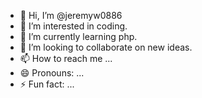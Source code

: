 - 👋 Hi, I’m @jeremyw0886
- 👀 I’m interested in coding.
- 🌱 I’m currently learning php.
- 💞️ I’m looking to collaborate on new ideas.
- 📫 How to reach me ...
- 😄 Pronouns: ...
- ⚡ Fun fact: ...

<!---
jeremyw0886/jeremyw0886 is a ✨ special ✨ repository because its `README.md` (this file) appears on your GitHub profile.
You can click the Preview link to take a look at your changes.
--->
